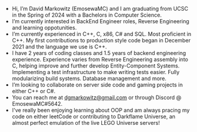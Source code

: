 - Hi, I’m David Markowitz (EmosewaMC) and I am graduating from UCSC in the Spring of 2024 with a Bachelors in Computer Science.
- I’m currently interested in BackEnd Engineer roles, Reverse Engineering and learning oppotunities.
- I’m currently experienced in C++, C, x86, C# and SQL.  Most proficient in C++.  My first contributions to production style code began in December 2021 and the language we use is C++.
- I have 2 years of coding classes and 1.5 years of backend engineering experience.  Experience varies from Reverse Engineering assembly into C, helping improve and further develop Entity-Component Systems.  Implementing a test infrastructure to make writing tests easier.  Fully modularizing build systems.  Database management and more.
- I’m looking to collaborate on server side code and gaming projects in either C++ or C#.
- You can reach me at dgmarkowitz@gmail.com or through Discord @ EmosewaMC#5642.  
- I've really been enjoying learning about OOP and am always pracing my code on either leetCode or contributing to Darkflame Universe, an almost perfect emulation of the live LEGO Universe servers!
